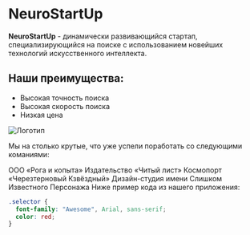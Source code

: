 # NeuroStartUp

**NeuroStartUp** - динамически развивающийся стартап, специализирующийся на поиске с использованием новейших технологий искусственного интеллекта.

## Наши преимущества:
* Высокая точность поиска
* Высокая скорость поиска
* Низкая цена

![Логотип](https://camo.githubusercontent.com/79ee96a8b8fa098c44d1ca302006f24d008408a1c22fc13260437214d705a23d/68747470733a2f2f6e65746f6c6f67792d636f64652e6769746875622e696f2f6769742d686f6d65776f726b732f696e74726f64756374696f6e2f6173736574732f6c6f676f2e706e67)

Мы на столько крутые, что уже успели поработать со следующими команиями:

ООО «Рога и копыта»
Издательство «Читый лист»
Космопорт «Черезтерновый Кзвёздный»
Дизайн-студия имени Слишком Известного Персонажа
Ниже пример кода из нашего приложения:
```css
.selector {
  font-family: "Awesome", Arial, sans-serif;
  color: red;
}
```
